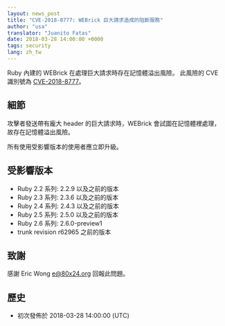 ```yaml
---
layout: news_post
title: "CVE-2018-8777: WEBrick 巨大請求造成的阻斷服務"
author: "usa"
translator: "Juanito Fatas"
date: 2018-03-28 14:00:00 +0000
tags: security
lang: zh_tw
---
```


Ruby 內建的 WEBrick 在處理巨大請求時存在記憶體溢出風險。
此風險的 CVE 識別號為 [CVE-2018-8777](http://cve.mitre.org/cgi-bin/cvename.cgi?name=CVE-2018-8777)。

## 細節

攻擊者發送帶有龐大 header 的巨大請求時，WEBrick 會試圖在記憶體裡處理，故存在記憶體溢出風險。

所有使用受影響版本的使用者應立即升級。

## 受影響版本

* Ruby 2.2 系列: 2.2.9 以及之前的版本
* Ruby 2.3 系列: 2.3.6 以及之前的版本
* Ruby 2.4 系列: 2.4.3 以及之前的版本
* Ruby 2.5 系列: 2.5.0 以及之前的版本
* Ruby 2.6 系列: 2.6.0-preview1
* trunk revision r62965 之前的版本

## 致謝

感謝 Eric Wong <e@80x24.org> 回報此問題。

## 歷史

* 初次發佈於 2018-03-28 14:00:00 (UTC)
